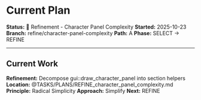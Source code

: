 # Current Plan

**Status:** 🔧 Refinement - Character Panel Complexity
**Started:** 2025-10-23
**Branch:** refine/character-panel-complexity
**Path:** A
**Phase:** SELECT → REFINE

---

## Current Work

**Refinement:** Decompose gui::draw_character_panel into section helpers
**Location:** @TASKS/PLANS/REFINE_character_panel_complexity.md
**Principle:** Radical Simplicity
**Approach:** Simplify
**Next:** REFINE
